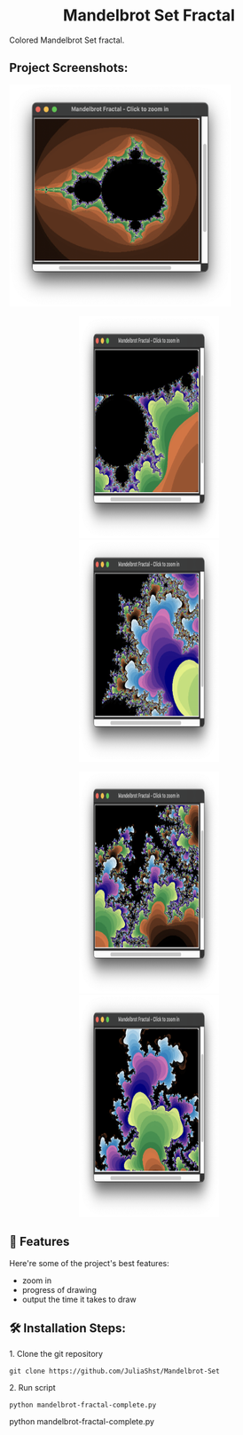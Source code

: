 <h1 align="center" id="title">Mandelbrot Set Fractal</h1>

<p id="description">Colored Mandelbrot Set fractal.</p>

<h2>Project Screenshots:</h2>

<img src="screenshots/no-zoom.png" alt="project-screenshot" width="400" height="400/">

<p align="center" width="100%">
    <img width="50%" src="screenshots/1-zoom.png" alt="project-screenshot" width="400" height="400/"> 
    <img width="50%" src="screenshots/2-zoom.png" alt="project-screenshot" width="400" height="400/"> 
</p>

<p align="center" width="100%">
    <img width="50%" src="screenshots/3-zoom.png" alt="project-screenshot" width="400" height="400/"> 
    <img width="50%" src="screenshots/4-zoom.png" alt="project-screenshot" width="400" height="400/"> 
</p>

   
<h2>🧐 Features</h2>

Here're some of the project's best features:

*   zoom in
*   progress of drawing
*   output the time it takes to draw

<h2>🛠️ Installation Steps:</h2>

<p>1. Clone the git repository</p>

```
git clone https://github.com/JuliaShst/Mandelbrot-Set
```

<p>2. Run script</p>

```
python mandelbrot-fractal-complete.py
```

  
python mandelbrot-fractal-complete.py
```

  
